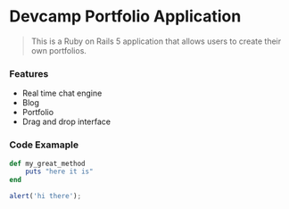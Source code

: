 # Devcamp Portfolio Application

> This is a Ruby on Rails 5 application that allows users to create their own portfolios.

### Features

- Real time chat engine
- Blog
- Portfolio 
- Drag and drop interface

### Code Examaple

```ruby
def my_great_method
	puts "here it is"
end
```

```javascript
alert('hi there');
```
